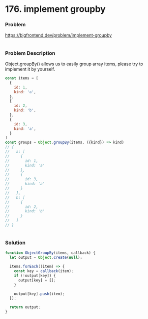 # 176. implement groupby

### Problem

https://bigfrontend.dev/problem/implement-groupby

#

### Problem Description

Object.groupBy() allows us to easily group array items, please try to implement it by yourself.

```js
const items = [
  {
    id: 1,
    kind: 'a',
  },
  {
    id: 2,
    kind: 'b',
  },
  {
    id: 3,
    kind: 'a',
  }
]
const groups = Object.groupBy(items, ({kind}) => kind)
// {
//   a: [
//     {
//       id: 1,
//       kind: 'a'
//     },
//     {
//       id: 3,
//       kind: 'a'
//     }
//   ],
//   b: [
//     {
//       id: 2,
//       kind: 'b'
//     }
//   ]
// }
```

#

### Solution

```js
function ObjectGroupBy(items, callback) {
  let output = Object.create(null);

  items.forEach((item) => {
    const key = callback(item);
    if (!output[key]) {
      output[key] = [];
    }

    output[key].push(item);
  });

  return output;
}
```